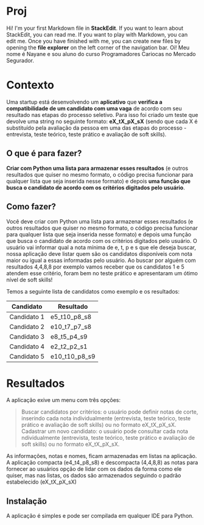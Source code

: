 ﻿# Proj

Hi! I'm your first Markdown file in **StackEdit**. If you want to learn about StackEdit, you can read me. If you want to play with Markdown, you can edit me. Once you have finished with me, you can create new files by opening the **file explorer** on the left corner of the navigation bar.
Oi! Meu nome é Nayane e sou aluno do curso Programadores Cariocas no Mercado Segurador. 

# Contexto
Uma startup está desenvolvendo um **aplicativo** que **verifica a compatibilidade de um candidato com uma vaga** de acordo com seu resultado nas etapas do processo seletivo.
Para isso foi criado um teste que devolve uma string no seguinte formato: **eX_tX_pX_sX** (sendo que cada X é substituído pela avaliação da pessoa em uma das etapas do processo - entrevista, teste teórico, teste prático e avaliação de soft skills).

## O que é para fazer?
**Criar com Python uma lista para armazenar esses resultados** (e outros resultados que quiser no mesmo formato, o código precisa funcionar para qualquer lista que seja inserida nesse formato) e depois **uma função que busca o candidato de acordo com os critérios digitados pelo usuário**.

## Como fazer?
Você deve criar com Python uma lista para armazenar esses resultados (e outros resultados que quiser no mesmo formato, o código precisa funcionar para qualquer lista que seja inserida nesse formato) e depois uma função que busca o candidato de acordo com os critérios digitados pelo usuário. O usuário vai informar qual a nota mínima de e, t, p e s que ele deseja buscar, nossa aplicação deve listar quem são os candidatos disponíveis com nota maior ou igual a essas informadas pelo usuário.
Ao buscar por alguém com resultados 4,4,8,8 por exemplo vamos receber que os candidatos 1 e 5 atendem esse critério, foram bem no teste prático e apresentaram um ótimo nível de soft skills!

Temos a seguinte lista de candidatos como exemplo e os resultados:

|Candidato             |Resultado          |                       
|----------------------|-------------------|
| Candidato 1          | e5_t10_p8_s8      |
| Candidato 2          | e10_t7_p7_s8      |
| Candidato 3          | e8_t5_p4_s9       |
| Candidato 4          | e2_t2_p2_s1       |
| Candidato 5          | e10_t10_p8_s9     |

# Resultados
A aplicação exive um menu com três opções:
> Buscar candidatos por critérios: o usuário pode definir notas de corte, inserindo cada nota individualmente (entrevista, teste teórico, teste prático e avaliação de soft skills) ou no formato eX_tX_pX_sX.
> Cadastrar um novo candidato: o usuário pode consultar cada nota ndividualmente (entrevista, teste teórico, teste prático e avaliação de soft skills) ou no formato eX_tX_pX_sX.

As informações, notas e nomes, ficam armazenadas em listas na aplicação. A aplicação compacta (e4_t4_p8_s8) e descompacta (4,4,8,8) as notas para fornecer ao usuários opção de lidar com os dados da forma como ele quiser, mas nas listas, os dados são armazenados seguindo o padrão estabelecido (eX_tX_pX_sX)

## Instalação
A aplicação é simples e pode ser compilada em qualquer IDE para Python.
